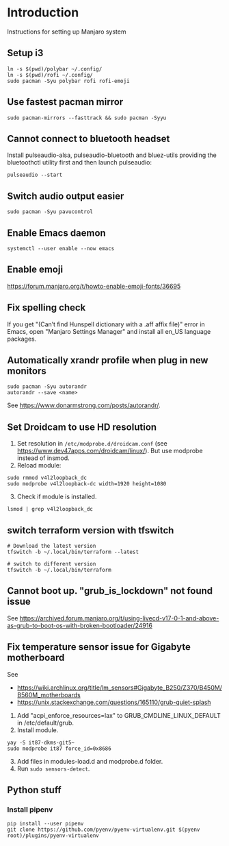 # Introduction
Instructions for setting up Manjaro system

## Setup i3
```
ln -s $(pwd)/polybar ~/.config/
ln -s $(pwd)/rofi ~/.config/
sudo pacman -Syu polybar rofi rofi-emoji
```

## Use fastest pacman mirror
```
sudo pacman-mirrors --fasttrack && sudo pacman -Syyu
```
## Cannot connect to bluetooth headset
Install pulseaudio-alsa, pulseaudio-bluetooth and bluez-utils providing the
bluetoothctl utility first and then launch pulseaudio:
```
pulseaudio --start
```

## Switch audio output easier
`sudo pacman -Syu pavucontrol`

## Enable Emacs daemon
`systemctl --user enable --now emacs`

## Enable emoji
https://forum.manjaro.org/t/howto-enable-emoji-fonts/36695

## Fix spelling check
If you get "(Can’t find Hunspell dictionary with a .aff affix file)" error in
Emacs, open "Manjaro Settings Manager" and install all en_US language packages.

## Automatically xrandr profile when plug in new monitors
```
sudo pacman -Syu autorandr
autorandr --save <name>
```
See https://www.donarmstrong.com/posts/autorandr/.

## Set Droidcam to use HD resolution
1. Set resolution in `/etc/modprobe.d/droidcam.conf` (see
   https://www.dev47apps.com/droidcam/linux/). But use modprobe instead of insmod.
2. Reload module:
```
sudo rmmod v4l2loopback_dc
sudo modprobe v4l2loopback-dc width=1920 height=1080
```
3. Check if module is installed.
```
lsmod | grep v4l2loopback_dc
```

## switch terraform version with tfswitch
```
# Download the latest version
tfswitch -b ~/.local/bin/terraform --latest

# switch to different version
tfswitch -b ~/.local/bin/terraform
```

## Cannot boot up. "grub_is_lockdown" not found issue
See https://archived.forum.manjaro.org/t/using-livecd-v17-0-1-and-above-as-grub-to-boot-os-with-broken-bootloader/24916

## Fix temperature sensor issue for Gigabyte motherboard
See
* https://wiki.archlinux.org/title/lm_sensors#Gigabyte_B250/Z370/B450M/B560M_motherboards
* https://unix.stackexchange.com/questions/165110/grub-quiet-splash

1. Add "acpi_enforce_resources=lax" to GRUB_CMDLINE_LINUX_DEFAULT in
/etc/default/grub.
2. Install module.
```
yay -S it87-dkms-git5~
sudo modprobe it87 force_id=0x8686
```
3. Add files in modules-load.d and modprobe.d folder.
4. Run `sudo sensors-detect`.

## Python stuff
### Install pipenv
```
pip install --user pipenv
git clone https://github.com/pyenv/pyenv-virtualenv.git $(pyenv root)/plugins/pyenv-virtualenv
```
